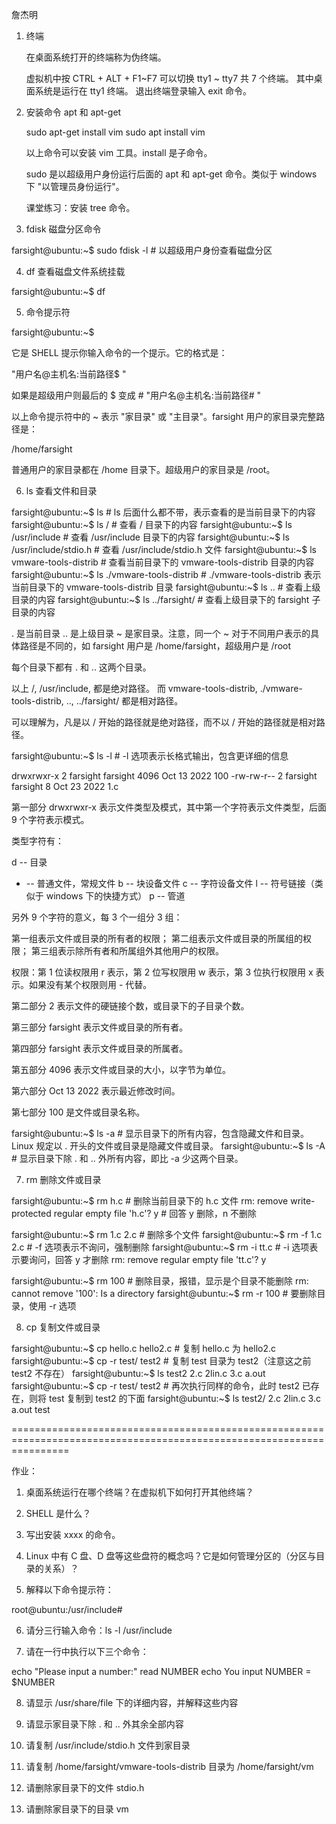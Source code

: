 
詹杰明

1. 终端

   在桌面系统打开的终端称为伪终端。
   
   虚拟机中按 CTRL + ALT + F1~F7 可以切换 tty1 ~ tty7 共 7 个终端。
   其中桌面系统是运行在 tty1 终端。
   退出终端登录输入 exit 命令。


2. 安装命令 apt 和 apt-get

   sudo apt-get install vim
   sudo apt install vim
   
   以上命令可以安装 vim 工具。install 是子命令。
   
   sudo 是以超级用户身份运行后面的 apt 和 apt-get 命令。类似于 windows 下 "以管理员身份运行"。
   
   课堂练习：安装 tree 命令。
   

3. fdisk 磁盘分区命令

farsight@ubuntu:~$ sudo fdisk -l   # 以超级用户身份查看磁盘分区


4. df 查看磁盘文件系统挂载

farsight@ubuntu:~$ df


5. 命令提示符

farsight@ubuntu:~$ 

   它是 SHELL 提示你输入命令的一个提示。它的格式是：

"用户名@主机名:当前路径$ "

   如果是超级用户则最后的 $ 变成 #
"用户名@主机名:当前路径# "

   以上命令提示符中的 ~ 表示 "家目录" 或 "主目录"。farsight 用户的家目录完整路径是：
   
/home/farsight

   普通用户的家目录都在 /home 目录下。超级用户的家目录是 /root。


6. ls 查看文件和目录

farsight@ubuntu:~$ ls      # ls 后面什么都不带，表示查看的是当前目录下的内容
farsight@ubuntu:~$ ls /    # 查看 / 目录下的内容
farsight@ubuntu:~$ ls /usr/include           # 查看 /usr/include 目录下的内容
farsight@ubuntu:~$ ls /usr/include/stdio.h   # 查看 /usr/include/stdio.h 文件
farsight@ubuntu:~$ ls vmware-tools-distrib   # 查看当前目录下的 vmware-tools-distrib 目录的内容
farsight@ubuntu:~$ ls ./vmware-tools-distrib # ./vmware-tools-distrib 表示当前目录下的 vmware-tools-distrib 目录
farsight@ubuntu:~$ ls ..   # 查看上级目录的内容
farsight@ubuntu:~$ ls ../farsight/           # 查看上级目录下的 farsight 子目录的内容

   .  是当前目录
   .. 是上级目录
   ~  是家目录。注意，同一个 ~ 对于不同用户表示的具体路径是不同的，如 farsight 用户是 /home/farsight，超级用户是 /root
   
   每个目录下都有 . 和 .. 这两个目录。
   
   以上 /, /usr/include, 都是绝对路径。
   而 vmware-tools-distrib, ./vmware-tools-distrib, .., ../farsight/ 都是相对路径。

   可以理解为，凡是以 / 开始的路径就是绝对路径，而不以 / 开始的路径就是相对路径。
   
farsight@ubuntu:~$ ls -l   # -l 选项表示长格式输出，包含更详细的信息

drwxrwxr-x  2 farsight farsight     4096 Oct 13  2022 100
-rw-rw-r--  2 farsight farsight        8 Oct 23  2022 1.c

第一部分 drwxrwxr-x 表示文件类型及模式，其中第一个字符表示文件类型，后面 9 个字符表示模式。

类型字符有：

d  --  目录
-  --  普通文件，常规文件
b  --  块设备文件
c  --  字符设备文件
l  --  符号链接（类似于 windows 下的快捷方式）
p  --  管道

另外 9 个字符的意义，每 3 个一组分 3 组：

第一组表示文件或目录的所有者的权限；
第二组表示文件或目录的所属组的权限；
第三组表示除所有者和所属组外其他用户的权限。

权限：第 1 位读权限用 r 表示，第 2 位写权限用 w 表示，第 3 位执行权限用 x 表示。如果没有某个权限则用 - 代替。

第二部分 2 表示文件的硬链接个数，或目录下的子目录个数。

第三部分 farsight 表示文件或目录的所有者。

第四部分 farsight 表示文件或目录的所属者。

第五部分 4096 表示文件或目录的大小，以字节为单位。

第六部分 Oct 13  2022 表示最近修改时间。

第七部分 100 是文件或目录名称。

farsight@ubuntu:~$ ls -a   # 显示目录下的所有内容，包含隐藏文件和目录。Linux 规定以 . 开头的文件或目录是隐藏文件或目录。
farsight@ubuntu:~$ ls -A   # 显示目录下除 . 和 .. 外所有内容，即比 -a 少这两个目录。


7. rm 删除文件或目录

farsight@ubuntu:~$ rm h.c  # 删除当前目录下的 h.c 文件
rm: remove write-protected regular empty file 'h.c'? y   # 回答 y 删除，n 不删除

farsight@ubuntu:~$ rm 1.c 2.c      # 删除多个文件
farsight@ubuntu:~$ rm -f 1.c 2.c   # -f 选项表示不询问，强制删除
farsight@ubuntu:~$ rm -i tt.c      # -i 选项表示要询问，回答 y 才删除
rm: remove regular empty file 'tt.c'? y

farsight@ubuntu:~$ rm 100          # 删除目录，报错，显示是个目录不能删除
rm: cannot remove '100': Is a directory
farsight@ubuntu:~$ rm -r 100       # 要删除目录，使用 -r 选项


8. cp 复制文件或目录

farsight@ubuntu:~$ cp hello.c hello2.c   # 复制 hello.c 为 hello2.c
farsight@ubuntu:~$ cp -r test/ test2     # 复制 test 目录为 test2（注意这之前 test2 不存在）
farsight@ubuntu:~$ ls test2
2.c  2lin.c  3.c  a.out
farsight@ubuntu:~$ cp -r test/ test2     # 再次执行同样的命令，此时 test2 已存在，则将 test 复制到 test2 的下面
farsight@ubuntu:~$ ls test2/
2.c  2lin.c  3.c  a.out  test


======================================================================================================================


作业：

1. 桌面系统运行在哪个终端？在虚拟机下如何打开其他终端？

2. SHELL 是什么？

3. 写出安装 xxxx 的命令。

4. Linux 中有 C 盘、D 盘等这些盘符的概念吗？它是如何管理分区的（分区与目录的关系）？

5. 解释以下命令提示符：

root@ubuntu:/usr/include# 

6. 请分三行输入命令：ls -l /usr/include

7. 请在一行中执行以下三个命令：

echo "Please input a number:"
read NUMBER
echo You input NUMBER = $NUMBER

8. 请显示 /usr/share/file 下的详细内容，并解释这些内容

9. 请显示家目录下除 . 和 .. 外其余全部内容

10. 请复制 /usr/include/stdio.h 文件到家目录

11. 请复制 /home/farsight/vmware-tools-distrib 目录为 /home/farsight/vm

12. 请删除家目录下的文件 stdio.h

13. 请删除家目录下的目录 vm









